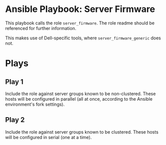 # Ansible Playbook: Server Firmware

This playbook calls the role `server_firmware`. The role readme should be referenced for further information.

This makes use of Dell-specific tools, where `server_firmware_generic` does not.

# Plays

## Play 1

Include the role against server groups known to be non-clustered. These hosts will be configured in parallel (all at once, according to the Ansible environment's fork settings).

## Play 2

Include the role against server groups known to be clustered. These hosts will be configured in serial (one at a time).
